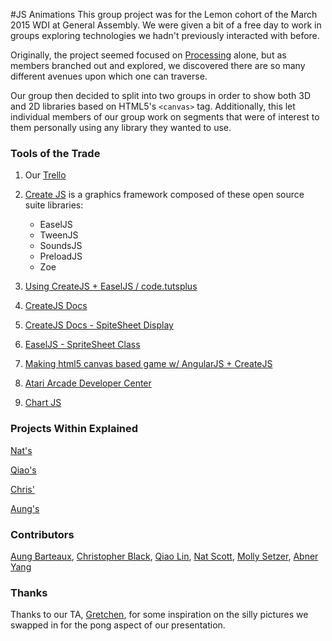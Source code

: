 #JS Animations
This group project was for the Lemon cohort of the March 2015 WDI at General Assembly. We were given a bit of a free day to work in groups exploring technologies we hadn't previously interacted with before. 

Originally, the project seemed focused on [Processing](https://processing.org/) alone, but as members branched out and explored, we discovered there are so many different avenues upon which one can traverse.

Our group then decided to split into two groups in order to show both 3D and 2D libraries based on HTML5's `<canvas>` tag. Additionally, this let individual members of our group work on segments that were of interest to them personally using any library they wanted to use. 

### Tools of the Trade
1. Our [Trello](https://trello.com/b/De0tTe3r/general-assembly-sweet-libs-group-project)
2. [Create JS](http://www.createjs.com/Home) is a graphics framework composed of these open source suite libraries:
   * EaselJS
   * TweenJS
   * SoundsJS
   * PreloadJS
   * Zoe

3. [Using CreateJS + EaselJS / code.tutsplus](http://code.tutsplus.com/tutorials/using-createjs-easeljs--net-34840)

4. [CreateJS Docs](http://createjs.com/Docs)

5. [CreateJS Docs - SpiteSheet Display](http://createjs.com/Docs/EaselJS/files/easeljs_display_SpriteSheet.js.html#l41)

6. [EaselJS - SpriteSheet Class](http://createjs.com/Docs/EaselJS/classes/SpriteSheet.html)

7. [Making html5 canvas based game w/ AngularJS + CreateJS](http://www.toptal.com/web/making-html5-canvas-based-game-with-angularjs-and-createjs)

8. [Atari Arcade Developer Center](https://www.atari.com/arcade/developers/)

9. [Chart JS](http://www.chartjs.org/)



### Projects Within Explained

[Nat's](https://github.com/itsnatscott/processing_tutorial/blob/master/NatProcessing/%23EaselJS.md)


[Qiao's](https://github.com/itsnatscott/processing_tutorial/blob/master/three_intro/three_intro.md)


[Chris'](https://github.com/itsnatscott/processing_tutorial/blob/master/ChrisPong/chris.md)


[Aung's](https://github.com/itsnatscott/processing_tutorial/blob/master/paper_examples/paper_js.md)

### Contributors
[Aung Barteaux](https://github.com/aung-barto), [Christopher Black](https://github.com/huckpilot), [Qiao Lin](https://github.com/qclin), [Nat Scott](https://github.com/itsnatscott), [Molly Setzer](https://github.com/MawlSetz), [Abner Yang](http://github.com/sunsheeppoplar)







### Thanks
Thanks to our TA, [Gretchen](https://github.com/gretchenziegler), for some inspiration on the silly pictures we swapped in for the pong aspect of our presentation. 

